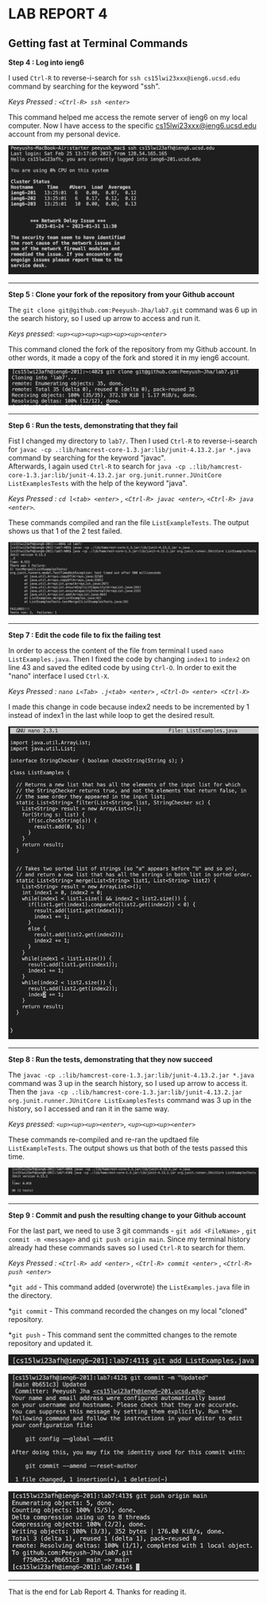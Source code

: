 # LAB REPORT 4
## Getting fast at Terminal Commands

**Step 4 : Log into ieng6** 

I used `Ctrl-R` to reverse-i-search for `ssh cs15lwi23xxx@ieng6.ucsd.edu` command by searching for the keyword "ssh".  

*Keys Pressed : `<Ctrl-R> ssh <enter>`*

This command helped me access the remote server of ieng6 on my local computer. Now I have access to the specific  cs15lwi23xxx@ieng6.ucsd.edu account from my personal device.

![Image](ieng.png) 

---

**Step 5 : Clone your fork of the repository from your Github account** 

The `git clone git@github.com:Peeyush-Jha/lab7.git` command was 6 up in the search history, so I used up arrow to access and run it. 

*Keys pressed: `<up><up><up><up><up><up><enter>`*

This command cloned the fork of the repository from my Github account. In other words, it made a copy of the fork and stored it in my ieng6 account.

![Image](clone.png)

---

**Step 6 : Run the tests, demonstrating that they fail**

Fist I changed my directory to `lab7/`. Then I used `Ctrl-R` to reverse-i-search for `javac -cp .:lib/hamcrest-core-1.3.jar:lib/junit-4.13.2.jar *.java` command by searching for the keyword "javac".   
Afterwards, I again used `Ctrl-R` to search for `java -cp .:lib/hamcrest-core-1.3.jar:lib/junit-4.13.2.jar org.junit.runner.JUnitCore ListExamplesTests` with the help of the keyword "java".  

*Keys Pressed : `cd l<tab> <enter>` , `<Ctrl-R> javac <enter>`, `<Ctrl-R> java <enter>`.*

These commands compiled and ran the file `ListExampleTests`. The output shows us that 1 of the 2 test failed.

![Image](failed.png)

---

**Step 7 : Edit the code file to fix the failing test**

In order to access the content of the file from terminal I used `nano ListExamples.java`. Then I fixed the code by changing `index1` to `index2` on line 43 and saved the edited code by using `Ctrl-O`. In order to exit the "nano" interface I used `Ctrl-X`.

*Keys Pressed : `nano L<Tab> .j<tab> <enter>` , `<Ctrl-O> <enter> <Ctrl-X>`*

I made this change in code because index2 needs to be incremented by 1 instead of index1 in the last while loop to get the desired result.

![Image](edit.png)

---

**Step 8 : Run the tests, demonstrating that they now succeed**

The `javac -cp .:lib/hamcrest-core-1.3.jar:lib/junit-4.13.2.jar *.java` command was 3 up in the search history, so I used up arrow to access it. Then the
`java -cp .:lib/hamcrest-core-1.3.jar:lib/junit-4.13.2.jar org.junit.runner.JUnitCore ListExamplesTests` command was 3 up in the history, so I accessed and ran it in the same way.

*Keys pressed: `<up><up><up><enter>`, `<up><up><up><enter>`*

These commands re-compiled and re-ran the updtaed file `ListExampleTests`. The output shows us that both of the tests passed this time.
  
 
![Image](pass.png)
  
---

**Step 9 : Commit and push the resulting change to your Github account**
  
For the last part, we need to use 3 git commands - `git add <FileName>` , `git commit -m <message>` and `git push origin main`. Since my terminal history already had these commands saves so I used `Ctrl-R` to search for them.    

*Keys Pressed : `<Ctrl-R> add <enter>` , `<Ctrl-R> commit <enter>` , `<Ctrl-R> push <enter>`*
 
*`git add` - This command added (overwrote) the `ListExamples.java` file in the directory.  

*`git commit` - This command recorded the changes on my local "cloned" repository.  

*`git push` - This command sent the committed changes to the remote repository and updated it.
  
![Image](add.png)

![Image](commit.png)

![Image](push.png)

---

That is the end for Lab Report 4. Thanks for reading it.

